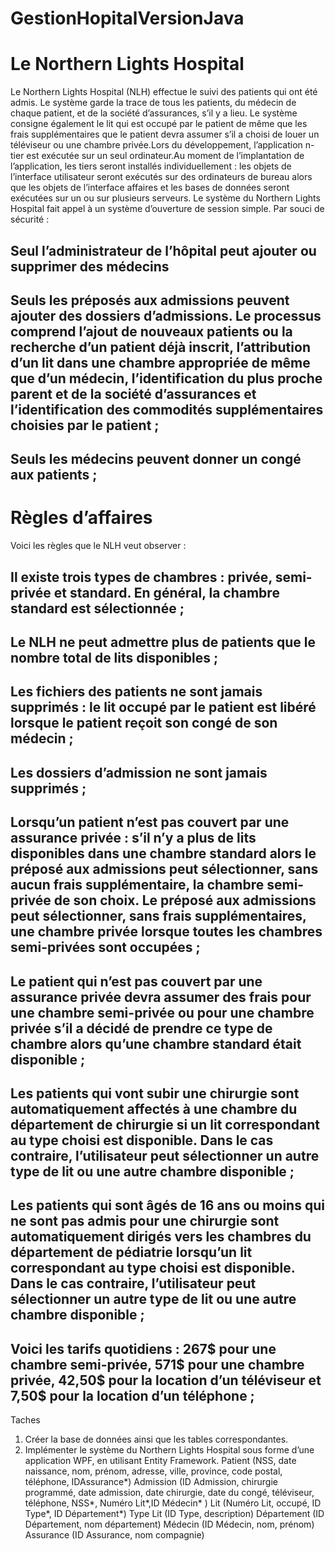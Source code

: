 # GestionHopitalVersionJava 
# Le Northern Lights Hospital
Le Northern Lights Hospital (NLH) effectue le suivi des patients qui ont été admis. Le système garde la trace de tous les patients, du médecin de chaque patient, et de la société d’assurances, s’il y a lieu. Le système consigne également le lit qui est occupé par le patient de même que les frais supplémentaires que le patient devra assumer s’il a choisi de louer un téléviseur ou une chambre privée.Lors du développement, l’application n-tier est exécutée sur un seul ordinateur.Au moment de l’implantation de l’application, les tiers seront installés individuellement : les objets de l’interface utilisateur seront exécutés sur des ordinateurs de bureau alors que les objets de l’interface affaires et les bases de données seront exécutées sur un ou sur plusieurs serveurs.
Le système du Northern Lights Hospital fait appel à un système d’ouverture de session simple. Par souci de sécurité :
## Seul l’administrateur de l’hôpital peut ajouter ou supprimer des médecins
## Seuls les préposés aux admissions peuvent ajouter des dossiers d’admissions. Le processus comprend l’ajout de nouveaux patients ou la recherche d’un patient déjà inscrit, l’attribution d’un lit dans une chambre appropriée de même que d’un médecin, l’identification du plus proche parent et de la société d’assurances et l’identification des commodités supplémentaires choisies par le patient ;
## Seuls les médecins peuvent donner un congé aux patients ;
# Règles d’affaires
Voici les règles que le NLH veut observer :
## Il existe trois types de chambres : privée, semi-privée et standard. En général, la chambre standard est sélectionnée ;
## Le NLH ne peut admettre plus de patients que le nombre total de lits disponibles ;
## Les fichiers des patients ne sont jamais supprimés : le lit occupé par le patient est libéré lorsque le patient reçoit son congé de son médecin ;
## Les dossiers d’admission ne sont jamais supprimés ;
## Lorsqu’un patient n’est pas couvert par une assurance privée : s’il n’y a plus de lits disponibles dans une chambre standard alors le préposé aux admissions peut sélectionner, sans aucun frais supplémentaire, la chambre semi-privée de son choix. Le préposé aux admissions peut sélectionner, sans frais supplémentaires, une chambre privée lorsque toutes les chambres semi-privées sont occupées ;
## Le patient qui n’est pas couvert par une assurance privée devra assumer des frais pour une chambre semi-privée ou pour une chambre privée s’il a décidé de prendre ce type de chambre alors qu’une chambre standard était disponible ;
## Les patients qui vont subir une chirurgie sont automatiquement affectés à une chambre du département de chirurgie si un lit correspondant au type choisi est disponible. Dans le cas contraire, l’utilisateur peut sélectionner un autre type de lit ou une autre chambre disponible ;
## Les patients qui sont âgés de 16 ans ou moins qui ne sont pas admis pour une chirurgie sont automatiquement dirigés vers les chambres du département de pédiatrie lorsqu’un lit correspondant au type choisi est disponible. Dans le cas contraire, l’utilisateur peut sélectionner un autre type de lit ou une autre chambre disponible ;
## Voici les tarifs quotidiens : 267$ pour une chambre semi-privée, 571$ pour une chambre privée, 42,50$ pour la location d’un téléviseur et 7,50$ pour la location d’un téléphone ;
Taches
1. Créer la base de données ainsi que les tables correspondantes.
2. Implémenter le système du Northern Lights Hospital sous forme d’une application WPF, en utilisant Entity Framework.
Patient (NSS, date naissance, nom, prénom, adresse, ville, province, code postal, téléphone,
IDAssurance*)
Admission (ID Admission, chirurgie programmé, date admission, date chirurgie, date du
congé, téléviseur, téléphone, NSS*, Numéro Lit*,ID Médecin* )
Lit (Numéro Lit, occupé, ID Type*, ID Département*)
Type Lit (ID Type, description)
Département (ID Département, nom département)
Médecin (ID Médecin, nom, prénom)
Assurance (ID Assurance, nom compagnie)
